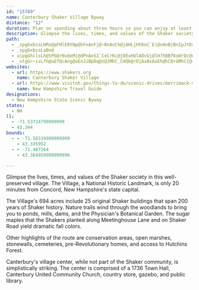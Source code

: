 ```yaml
---
id: "15789"
name: Canterbury Shaker Village Byway
distance: "12"
duration: Plan on spending about three hours so you can enjoy at least some things.
description: Glimpse the lives, times, and values of the Shaker society in this well-preserved village. The Village, a National Historic Landmark, is only 20 minutes from Concord, New Hampshire's state capital.
path:
  - _spgGxbssLHRn@pFHlERtNp@hFxAnFj@~BnAnCh@jAHLjHtKnC`E|@nAnB|BnIpJtDxGRbCCh@IjFErBd@pHXxEDbH_@pFq@rFeCjHg@bCQx@PPEhDcBhIqApQY~DSfCNvGBLbA~HJ`Ah@xJ@lCBfNBbFMzF
  - _spgGxbssLaBn@
  - u|pgGhilsLh@tPb@rNv@xM|@dPnAxSI`CeCrKc@jDExHUlAOvGj@lH?hBBfKo@rDc@dCAbBCpCdAlERxAPnAp@vSDnAfCxI
  - _vtgGr~isLfh@uEfQcAng@oEnJiBpDq@z@JMhC_CdQb@rDjAxBxAvEh@hCBrGMhC{@~P?N@v@b@vN
websites:
  - url: https://www.shakers.org
    name: Canterbury Shaker Village
  - url: https://www.visitnh.gov/things-to-do/scenic-drives/merrimack-valley
    name: New Hampshire Travel Guide
designations:
  - New Hampshire State Scenic Byway
states:
  - NH
ll:
  - -71.53724799999999
  - 43.344
bounds:
  - - -71.58319999999999
    - 43.335952
  - - -71.487264
    - 43.364959999999996

---
```


Glimpse the lives, times, and values of the Shaker society in this well-preserved village. The Village, a National Historic Landmark, is only 20 minutes from Concord, New Hampshire's state capital.

The Village's 694 acres include 25 original Shaker buildings that span 200 years of Shaker history. Nature trails wind through the woodlands to bring you to ponds, mills, dams, and the Physician's Botanical Garden. The sugar maples that the Shakers planted along Meetinghouse Lane and on Shaker Road yield dramatic fall colors.

Other highlights of the route are conservation areas, open marshes, stonewalls, cemeteries, pre-Revolutionary homes, and access to Hutchins Forest.

Canterbury's village center, while not part of the Shaker community, is simplistically striking. The center is comprised of a 1736 Town Hall, Canterbury United Community Church, country store, gazebo, and public library.
